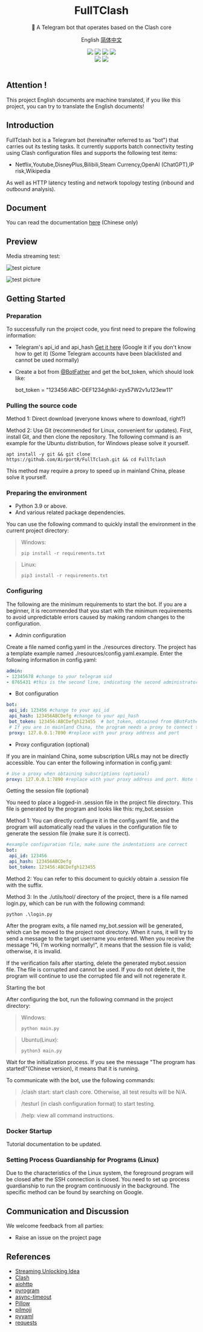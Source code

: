 ##

<div align="center">  
    <h1> FullTClash</h1>  
    <p>🤖 A Telegram bot that operates based on the Clash core </p>  
    <p>English        <a href="https://github.com/AirportR/FullTclash/blob/dev/README.md">简体中文</a></p>   
    <a href="https://fulltclash.gitbook.io/fulltclash-doc"><img src="https://img.shields.io/static/v1?message=doc&color=blue&logo=micropython&label=FullTClash"></a> 
    <img src="https://img.shields.io/github/license/AirportR/FullTclash">  
    <a href="https://app.codacy.com/gh/AirportR/FullTclash/dashboard?utm_source=gh&utm_medium=referral&utm_content=&utm_campaign=Badge_grade"><img src="https://app.codacy.com/project/badge/Grade/389b2787eb7647dfad486ccaa70eabf4"></a>  
    <a href="https://github.com/AirportR/FullTclash/issues"><img src="https://img.shields.io/badge/contributions-welcome-brightgreen.svg?style=flat"></a>  
    <br>  
    <a href="https://github.com/AirportR/FullTclash/"><img src="https://img.shields.io/github/stars/AirportR/FullTclash?style=social"></a>  
   <a href = "https://t.me/FullTclash"><img src="https://img.shields.io/static/v1?style=social&logo=telegram&label=channel&message=channel" ></a>  
   <br>  
   <br>  
</div>

## Attention !

This project English documents are machine translated, if you like this project, you can try to translate the English documents!
## Introduction

FullTclash bot is a Telegram bot (hereinafter referred to as "bot") that carries out its testing tasks. It currently supports batch connectivity testing using Clash configuration files and supports the following test items:

- Netflix,Youtube,DisneyPlus,Bilibili,Steam Currency,OpenAI (ChatGPT),IP risk,Wikipedia

As well as HTTP latency testing and network topology testing (inbound and outbound analysis).
## Document

You can read the documentation [here](https://fulltclash.gitbook.io/fulltclash-doc) (Chinese only)
## Preview

Media streaming test:

![test picture](https://upload.cc/i1/2023/03/30/xyTGRu.png)

![test picture](https://upload.cc/i1/2023/03/30/1gdtWf.png)

## Getting Started

### Preparation

To successfully run the project code, you first need to prepare the following information:

* Telegram's api_id and api_hash [Get it here](https://my.telegram.org/apps) (Google it if you don't know how to get it) (Some Telegram accounts have been blacklisted and cannot be used normally)  

* Create a bot from [@BotFather](https://t.me/BotFather) and get the bot_token, which should look like:  
  
  bot_token = "123456:ABC-DEF1234ghIkl-zyx57W2v1u123ew11"

### Pulling the source code

Method 1: Direct download (everyone knows where to download, right?)

Method 2: Use Git (recommended for Linux, convenient for updates). First, install Git, and then clone the repository. The following command is an example for the Ubuntu distribution, for Windows please solve it yourself.

```shell
apt install -y git && git clone https://github.com/AirportR/FullTclash.git && cd FullTclash
```

This method may require a proxy to speed up in mainland China, please solve it yourself.

### Preparing the environment

* Python 3.9 or above.  
* And various related package dependencies.  

You can use the following command to quickly install the environment in the current project directory:

> Windows:
> 
> ```shell
> pip install -r requirements.txt
> ```

> Linux:
> 
> ```shell
> pip3 install -r requirements.txt
> ```

### Configuring

The following are the minimum requirements to start the bot. If you are a beginner, it is recommended that you start with the minimum requirements to avoid unpredictable errors caused by making random changes to the configuration.

- Admin configuration

Create a file named config.yaml in the ./resources directory. The project has a template example named ./resources/config.yaml.example. Enter the following information in config.yaml:

```yaml
admin:
- 12345678 #change to your telegram uid
- 8765431 #this is the second line, indicating the second administrator. If there is no second administrator, delete this line.
```

- Bot configuration  

```yaml
bot:
 api_id: 123456 #change to your api_id
 api_hash: 123456ABCDefg #change to your api_hash
 bot_token: 123456:ABCDefgh123455  # bot_token, obtained from @BotFather
 # If you are in mainland China, the program needs a proxy to connect to the Telegram server. Enter the following information:
 proxy: 127.0.0.1:7890 #replace with your proxy address and port
```

- Proxy configuration (optional)  

If you are in mainland China, some subscription URLs may not be directly accessible. You can enter the following information in config.yaml:

```yaml
# Use a proxy when obtaining subscriptions (optional)
proxy: 127.0.0.1:7890 #replace with your proxy address and port. Note that this configuration is separate from the one above.
```

Getting the session file (optional)

You need to place a logged-in .session file in the project file directory. This file is generated by the program and looks like this: my_bot.session

Method 1: You can directly configure it in the config.yaml file, and the program will automatically read the values in the configuration file to generate the session file (make sure it is correct).

```yaml
#example configuration file, make sure the indentations are correct
bot:
 api_id: 123456
 api_hash: 123456ABCDefg
 bot_token: 123456:ABCDefgh123455
```

Method 2: You can refer to this document to quickly obtain a .session file with the suffix.

Method 3: In the ./utils/tool/ directory of the project, there is a file named login.py, which can be run with the following command:

```
python .\login.py
```

After the program exits, a file named my_bot.session will be generated, which can be moved to the project root directory. When it runs, it will try to send a message to the target username you entered. When you receive the message "Hi, I'm working normally!", it means that the session file is valid; otherwise, it is invalid.

If the verification fails after starting, delete the generated mybot.session file. The file is corrupted and cannot be used. If you do not delete it, the program will continue to use the corrupted file and will not regenerate it.

Starting the bot

After configuring the bot, run the following command in the project directory:

> Windows:
> 
> ```shell
> python main.py
> ```

> Ubuntu(Linux):
> 
> ```shell
> python3 main.py
> ```

Wait for the initialization process. If you see the message "The program has started!"(Chinese version), it means that it is running.

To communicate with the bot, use the following commands:

> /clash start: start clash core. Otherwise, all test results will be N/A.

> /testurl <subscription URL> (in clash configuration format) to start testing.

> /help: view all command instructions.     

### Docker Startup

Tutorial documentation to be updated.

### Setting Process Guardianship for Programs (Linux)

Due to the characteristics of the Linux system, the foreground program will be closed after the SSH connection is closed. You need to set up process guardianship to run the program continuously in the background. The specific method can be found by searching on Google.

## Communication and Discussion

We welcome feedback from all parties:

- Raise an issue on the project page  

## References

- [Streaming Unlocking Idea](https://github.com/lmc999/RegionRestrictionCheck)  
- [Clash](https://github.com/Dreamacro/clash)  
- [aiohttp](https://github.com/aio-libs/aiohttp)  
- [pyrogram](https://github.com/pyrogram/pyrogram)  
- [async-timeout](https://github.com/aio-libs/async-timeout)  
- [Pillow](https://github.com/python-pillow/Pillow)  
- [pilmoji](https://github.com/jay3332/pilmoji)  
- [pyyaml](https://github.com/yaml/pyyaml)  
- [requests](https://github.com/psf/requests)  